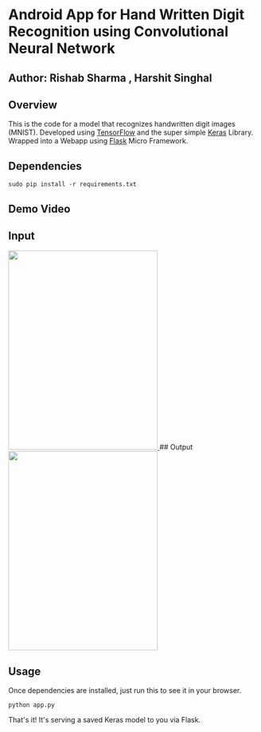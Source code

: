 # Android App for Hand Written Digit Recognition using Convolutional Neural Network

## Author: Rishab Sharma , Harshit Singhal

## Overview

This is the code for a model that recognizes handwritten digit images (MNIST).  Developed using [TensorFlow](https://www.tensorflow.org/) and the super simple [Keras](http://keras.io/) Library. Wrapped into a Webapp using [Flask](http://flask.pocoo.org/) Micro Framework.

## Dependencies

```sudo pip install -r requirements.txt```
## Demo Video
## Input
<a href="https://www.youtube.com/watch?v=f-9PaJe8CPc&feature=youtu.be">
<img src="https://github.com/rishab-sharma/android_to_dl/blob/master/imag2.jpeg" data-canonical-src="https://github.com/rishab-sharma/android_to_dl/blob/master/imag2.jpeg" width="300" height="400" />
</a>
## Output
<a href="https://www.youtube.com/watch?v=f-9PaJe8CPc&feature=youtu.be">

<img src="https://github.com/rishab-sharma/android_to_dl/blob/master/imag1.jpeg" data-canonical-src="https://github.com/rishab-sharma/android_to_dl/blob/master/imag1.jpeg" width="300" height="400" />
</a>

## Usage

Once dependencies are installed, just run this to see it in your browser. 

```python app.py```

That's it! It's serving a saved Keras model to you via Flask. 
